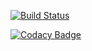 [![Build Status](https://travis-ci.org/kuttywe/facto.svg?branch=master)](https://travis-ci.org/kuttywe/facto)

[![Codacy Badge](https://api.codacy.com/project/badge/Grade/90f18500b87240d9b216d29e95608674)](https://www.codacy.com/app/kuttywe/facto?utm_source=github.com&amp;utm_medium=referral&amp;utm_content=kuttywe/facto&amp;utm_campaign=Badge_Grade)
